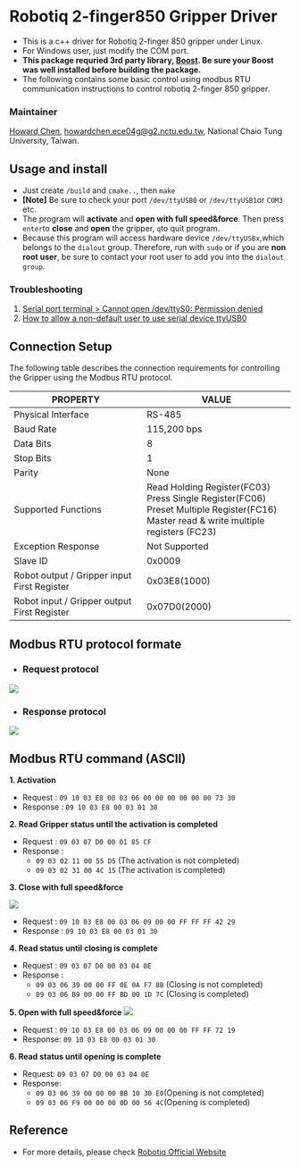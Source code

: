 # Robotiq 2-finger850 Gripper Driver
- This is a c++ driver for Robotiq 2-finger 850 gripper under Linux.
- For Windows user, just modify the COM port.
- **This package requried 3rd party library, [Boost](http://www.boost.org/). Be sure your Boost was well installed before building the package.**
- The following contains some basic control using modbus RTU communication instructions to control robotiq 2-finger 850 gripper.

### Maintainer
[Howard Chen](https://github.com/s880367), <howardchen.ece04g@g2.nctu.edu.tw>, National Chaio Tung University, Taiwan.

## Usage and install
- Just create ```/build``` and ```cmake..```, then ```make```
- **[Note]** Be sure to check your port ```/dev/ttyUSB0``` or ```/dev/ttyUSB1```or ```COM3``` etc.
- The program will **activate** and **open with full speed&force**. Then press ```enter```to **close** and **open** the gripper, ```q```to quit program.
- Because this program will access hardware device ```/dev/ttyUSBx```,which belongs to the ```dialout``` group. Therefore, run with ```sudo``` or if you are **non root user**, be sure to contact your root user to add you into the ```dialout group```.

### Troubleshooting
1. [Serial port terminal > Cannot open /dev/ttyS0: Permission denied](https://askubuntu.com/questions/210177/serial-port-terminal-cannot-open-dev-ttys0-permission-denied)
2. [How to allow a non-default user to use serial device ttyUSB0](https://askubuntu.com/questions/112568/how-do-i-allow-a-non-default-user-to-use-serial-device-ttyusb0)

## Connection Setup
The following table describes the connection requirements for controlling the Gripper using the Modbus RTU protocol.

| PROPERTY |VALUE |
| --------- | --------- |
|Physical Interface | RS-485 |
| Baud Rate | 115,200 bps |
| Data Bits | 8 |
|Stop Bits|1|
|Parity|None|
|Supported Functions|Read Holding Register(FC03) <br/>Press Single Register(FC06) <br/>Preset Multiple Register(FC16)<br/> Master read & write multiple registers (FC23)|
|Exception Response|Not Supported|
|Slave ID|0x0009|
|Robot output / Gripper input First Register|0x03E8(1000)|
|Robot input / Gripper output First Register|0x07D0(2000)|


## Modbus RTU protocol formate

- ### Request protocol
![](https://i.imgur.com/FqRcyjN.png)

- ### Response protocol
![](https://i.imgur.com/NnFiwNh.png)

## Modbus RTU command (ASCII)
**1. Activation**
 - Request : ```09 10 03 E8 00 03 06 00 00 00 00 00 00 73 30```
 - Response : ```09 10 03 E8 00 03 01 30```

**2. Read Gripper status until the activation is completed**
- Request : ```09 03 07 D0 00 01 85 CF```
- Response :
  - ```09 03 02 11 00 55 D5``` (The activation is not completed)
  - ```09 03 02 31 00 4C 15``` (The activation is completed)

**3. Close with full speed&force**

![](https://i.imgur.com/BGpGFU3.png)

- Request : ```09 10 03 E8 00 03 06 09 00 00 FF FF FF 42 29```
- Response : ```09 10 03 E8 00 03 01 30```

**4. Read status until closing is complete**
- Request : ```09 03 07 D0 00 03 04 0E```
- Response :
  - ```09 03 06 39 00 00 FF 0E 0A F7 8B``` (Closing is not completed)
  - ```09 03 06 B9 00 00 FF BD 00 1D 7C``` (Closing is completed)

**5. Open with full speed&force**
![](https://i.imgur.com/gjrxzuq.png)
- Request : ```09 10 03 E8 00 03 06 09 00 00 00 FF FF 72 19```
- Response: ```09 10 03 E8 00 03 01 30```

**6. Read status until opening is complete**
- Request: ```09 03 07 D0 00 03 04 0E```
- Response:
  - ```09 03 06 39 00 00 00 BB 10 30 E0```(Opening is not completed)
  - ```09 03 06 F9 00 00 00 0D 00 56 4C```(Opening is completed)


## Reference
- For more details, please check [Robotiq Official Website](http://support.robotiq.com/pages/viewpage.action?pageId=5963876)

